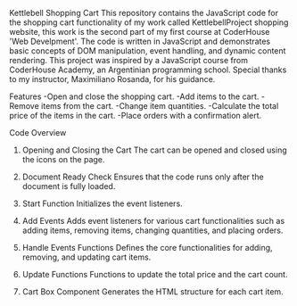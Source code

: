 Kettlebell Shopping Cart
This repository contains the JavaScript code for the shopping cart functionality of my work called KettlebellProject shopping website, this work is the second part of my first course at CoderHouse 'Web Develpment'. 
The code is written in JavaScript and demonstrates basic concepts of DOM manipulation,
event handling, and dynamic content rendering. This project was inspired by a JavaScript course from CoderHouse Academy, an Argentinian programming school. Special thanks to my instructor,
Maximiliano Rosanda, for his guidance.

Features
-Open and close the shopping cart.
-Add items to the cart.
-Remove items from the cart.
-Change item quantities.
-Calculate the total price of the items in the cart.
-Place orders with a confirmation alert.

Code Overview
1. Opening and Closing the Cart
The cart can be opened and closed using the icons on the page.

2. Document Ready Check
Ensures that the code runs only after the document is fully loaded.

3. Start Function
Initializes the event listeners.

4. Add Events
Adds event listeners for various cart functionalities such as adding items, removing items, changing quantities, and placing orders.

5. Handle Events Functions
Defines the core functionalities for adding, removing, and updating cart items.

6. Update Functions
Functions to update the total price and the cart count.

7. Cart Box Component
Generates the HTML structure for each cart item.
